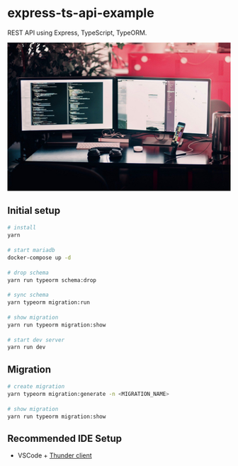 # express-ts-api-example

REST API using Express, TypeScript, TypeORM.

![Desktop img](./desktop.jpg)

## Initial setup

```bash
# install
yarn

# start mariadb
docker-compose up -d

# drop schema
yarn run typeorm schema:drop

# sync schema
yarn typeorm migration:run

# show migration
yarn run typeorm migration:show

# start dev server
yarn run dev
```

## Migration

```bash
# create migration
yarn typeorm migration:generate -n <MIGRATION_NAME>

# show migration
yarn run typeorm migration:show
```

## Recommended IDE Setup

- VSCode + [Thunder client](https://marketplace.visualstudio.com/items?itemName=rangav.vscode-thunder-client)
